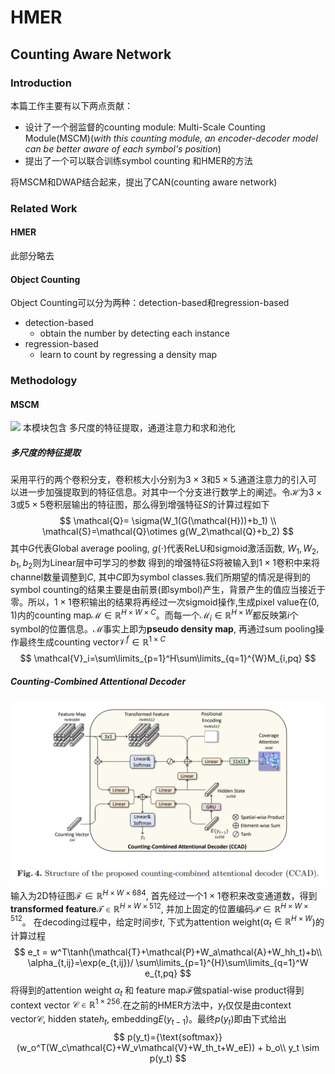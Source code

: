 # HMER
## Counting Aware Network

### Introduction
本篇工作主要有以下两点贡献：
* 设计了一个弱监督的counting module: Multi-Scale Counting Module(MSCM)(*with this counting module, an encoder-decoder model can be better aware of each symbol's position*)
* 提出了一个可以联合训练symbol counting 和HMER的方法

将MSCM和DWAP结合起来，提出了CAN(counting aware network)


### Related Work
#### HMER
此部分略去
#### Object Counting
Object Counting可以分为两种：detection-based和regression-based
* detection-based   
    - obtain the number by detecting each instance
* regression-based
    - learn to count by regressing a density map


### Methodology
#### MSCM
![](image/2022-10-27-15-29-25.png)
本模块包含 多尺度的特征提取，通道注意力和求和池化
##### 多尺度的特征提取

采用平行的两个卷积分支，卷积核大小分别为$3\times 3$和$5\times 5$.通道注意力的引入可以进一步加强提取到的特征信息。对其中一个分支进行数学上的阐述。令$\mathcal{H}$为$3\times 3$或$5\times 5$卷积层输出的特征图，那么得到增强特征$S$的计算过程如下
$$
\mathcal{Q}= \sigma(W_1(G(\mathcal{H}))+b_1) \\
\mathcal{S}=\mathcal{Q}\otimes g(W_2\mathcal{Q}+b_2)
$$
其中$G$代表Global average pooling, $g(\cdot)$代表ReLU和sigmoid激活函数, $W_1,W_2, b_1,b_2$则为Linear层中可学习的参数
得到的增强特征$S$将被输入到$1\times 1$卷积中来将channel数量调整到$C$, 其中$C$即为symbol classes.我们所期望的情况是得到的symbol counting的结果主要是由前景(即symbol)产生，背景产生的值应当接近于零。所以，$1\times 1$卷积输出的结果将再经过一次sigmoid操作,生成pixel value在$(0,1)$内的counting map$\mathcal{M}\in \mathbb{R}^{H\times W\times C}$。而每一个$\mathcal{M}_i \in \mathbb{R}^{H\times W}$都反映第$i$个symbol的位置信息。$\mathcal{M}$事实上即为**pseudo density map**, 再通过sum pooling操作最终生成counting vector$\mathcal{V}^f\in \mathbb{R}^{1\times C}$
$$
\mathcal{V}_i=\sum\limits_{p=1}^H\sum\limits_{q=1}^{W}M_{i,pq}
$$

##### Counting-Combined Attentional Decoder
![](image/2022-10-27-15-36-42.png)
输入为2D特征图$\mathcal{F}\in \mathbb{R}^{H\times W\times 684}$, 首先经过一个$1\times 1$卷积来改变通道数，得到**transformed feature**$\mathcal{T}\in \mathbb{R}^{H\times W\times 512}$, 并加上固定的位置编码$\mathcal{P}\in \mathbb{R}^{H\times W\times 512}$。
在decoding过程中，给定时间步$t$, 下式为attention weight($\alpha_t\in \mathbb{R}^{H\times W}$)的计算过程
$$
e_t = w^T\tanh(\mathcal{T}+\mathcal{P}+W_a\mathcal{A}+W_hh_t)+b\\
\alpha_{t,ij}=\exp(e_{t,ij})/ \sum\limits_{p=1}^{H}\sum\limits_{q=1}^W e_{t,pq}
$$
将得到的attention weight $\alpha_t$ 和 feature map$\mathcal{F}$做spatial-wise product得到context vector $\mathcal{C}\in\mathbb{R}^{1\times 256}$.在之前的HMER方法中，$y_t$仅仅是由context vector$\mathcal{C}$, hidden state$h_t$, embedding$E(y_{t-1})$。最终$p(y_t)$即由下式给出$$
p(y_t)={\text{softmax}}(w_o^T(W_c\mathcal{C}+W_v\mathcal{V}+W_th_t+W_eE)) + b_o\\
y_t \sim p(y_t)
$$